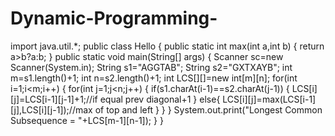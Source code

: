 # Dynamic-Programming-
import java.util.*;
public class Hello {
    public static int max(int a,int b)
    {
        return a>b?a:b;
    }
    public static void main(String[] args) {
		Scanner sc=new Scanner(System.in);
		String s1="AGGTAB";
		String s2="GXTXAYB";
		int m=s1.length()+1;
		int n=s2.length()+1;
		int LCS[][]=new int[m][n];
	    for(int i=1;i<m;i++)
	    {
	        for(int j=1;j<n;j++)
	        {
	            if(s1.charAt(i-1)==s2.charAt(j-1))
	            {
	                LCS[i][j]=LCS[i-1][j-1]+1;//if equal prev diagonal+1
	            }
	            else{
	                LCS[i][j]=max(LCS[i-1][j],LCS[i][j-1]);//max of top and left
	            }
	        }
	    }
        System.out.print("Longest Common Subsequence = "+LCS[m-1][n-1]);
	}
}
